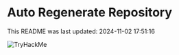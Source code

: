 # Auto Regenerate Repository

This README was last updated: 2024-11-02 17:51:16

 ![TryHackMe](https://tryhackme.com/badge/533634)